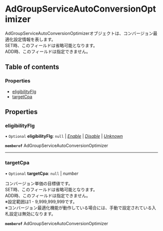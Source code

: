 # AdGroupServiceAutoConversionOptimizer


<div lang=\"ja\"> AdGroupServiceAutoConversionOptimizerオブジェクトは、コンバージョン最適化設定情報を表します。<br> SET時、このフィールドは省略可能となります。<br> ADD時、このフィールドは指定できません。 </div> 

## Table of contents

### Properties

- [eligibilityFlg](adgroupserviceautoconversionoptimizer.md#eligibilityflg)
- [targetCpa](adgroupserviceautoconversionoptimizer.md#targetcpa)

## Properties

### eligibilityFlg

• `Optional` **eligibilityFlg**: ``null`` \| [*Enable*](./enums/adgroupserviceeligibilityflg.md#enable) \| [*Disable*](./enums/adgroupserviceeligibilityflg.md#disable) \| [*Unknown*](./enums/adgroupserviceeligibilityflg.md#unknown)

**`memberof`** AdGroupServiceAutoConversionOptimizer

___

### targetCpa

• `Optional` **targetCpa**: ``null`` \| *number*

<div lang=\"ja\"> コンバージョン単価の目標値です。<br> SET時、このフィールドは省略可能となります。<br> ADD時、このフィールドは指定できません。<br> ※設定範囲は1 - 9,999,999,999です。<br> ※コンバージョン最適化機能が動作している場合には、手動で設定されている入札設定は無効になります。 </div> 

**`memberof`** AdGroupServiceAutoConversionOptimizer
